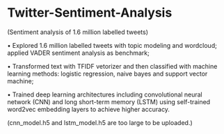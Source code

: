# Twitter-Sentiment-Analysis
(Sentiment analysis of 1.6 million labelled tweets)

• Explored 1.6 million labelled tweets with topic modeling and wordcloud; applied VADER sentiment analysis as benchmark;

• Transformed text with TFIDF vetorizer and then classified with machine learning methods: logistic regression, naive bayes and support vector machine;

• Trained deep learning architectures including convolutional neural network (CNN) and long short-term memory (LSTM) using self-trained word2vec embedding layers to achieve higher accuracy.

(cnn_model.h5 and lstm_model.h5 are too large to be uploaded.)
